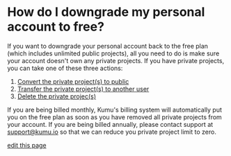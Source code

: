 # How do I downgrade my personal account to free?

If you want to downgrade your personal account back to the free plan (which includes unlimited public projects), all you need to do is make sure your account doesn't own any private projects. If you have private projects, you can take one of these three actions:

1. [Convert the private project(s) to public](/faq/how-do-i-convert-a-project-from-private-to-public.html)
1. [Transfer the private project(s) to another user](/faq/how-do-i-transfer-a-project.html)
1. [Delete the private projec(s)](/faq/how-do-i-delete-a-project-map-or-view.html)


If you are being billed monthly, Kumu's billing system will automatically put you on the free plan as soon as you have removed all private projects from your account. If you are being billed annually, please contact support at support@kumu.io so that we can reduce you private project limit to zero.

<span class="edit-link"><a href="https://github.com/kumu/docs/blob/master/faq/how-do-i-downgrade-to-free.md" target="_blank"><i class="fa fa-github"></i> edit this page</a></span>

